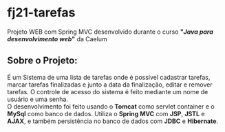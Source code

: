 # fj21-tarefas
 Projeto WEB com Spring MVC desenvolvido durante o curso **"_Java para desenvolvimento web_"** da Caelum

## Sobre o Projeto:
É um Sistema de uma lista de tarefas onde é possível cadastrar tarefas, marcar tarefas finalizadas e junto a data da finalização, editar e remover tarefas. O controle de acesso do sistema é feito mediante um nome de usuário e uma senha.  
O desenvolvimento foi feito usando o **Tomcat** como servlet container e o **MySql** como banco de dados. Utiliza o **Spring MVC** com **JSP**, **JSTL** e **AJAX**, e também persistência no banco de dados com **JDBC** e **Hibernate**.
